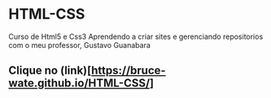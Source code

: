 # HTML-CSS
 Curso de Html5 e Css3
Aprendendo a criar sites e gerenciando repositorios com o meu professor, Gustavo Guanabara

## Clique no (link)[https://bruce-wate.github.io/HTML-CSS/] 
